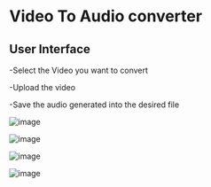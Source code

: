 <h1>Video To Audio converter</h1>

## User Interface
  -Select the Video you want to convert
  
  -Upload the video 
  
  -Save the audio generated into the desired file


![image](https://github.com/user-attachments/assets/833a274a-e2ed-45e4-bc27-1eb19ed19513)

![image](https://github.com/user-attachments/assets/cfc4d6c2-05e7-459b-bfed-728dec2e38b4)

![image](https://github.com/user-attachments/assets/1b2ba0b9-bee8-4d9c-80be-73d453404955)

![image](https://github.com/user-attachments/assets/ab031f34-7be4-485a-8a2d-12e0d09951e9)

